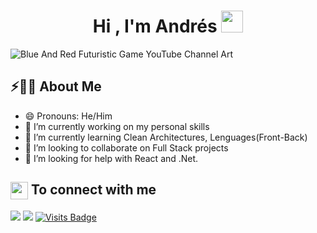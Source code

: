 <h1 align="center"><b>Hi , I'm Andrés </b><img src="https://media.giphy.com/media/hvRJCLFzcasrR4ia7z/giphy.gif" width="35"></h1>

![Blue And Red Futuristic Game YouTube Channel Art](https://github.com/Nirsch95/Nirsch95/assets/37886668/07bdd4c7-5507-4482-a49c-7a06bc5f7528)

## ⚡🙋‍♂️ About Me

- 😄 Pronouns: He/Him
- 🔭 I’m currently working on my personal skills
- 🌱 I’m currently learning Clean Architectures, Lenguages(Front-Back)
- 👯 I’m looking to collaborate on Full Stack projects
- 🤔 I’m looking for help with React and .Net.

<h2><img src="https://emojis.slackmojis.com/emojis/images/1579216111/7550/pikachu_wave.gif?1579216111" align="center" width="28" /> To connect with me</h2>

<p align = "center">
 
[<img src="https://img.shields.io/badge/linkedin-%230077B5.svg?&style=for-the-badge&logo=linkedin&logoColor=white" />](https://www.linkedin.com/in/andresfcastrom/)
[<img src = "https://img.shields.io/badge/gmail-%23E4405F.svg?&style=for-the-badge&logo=gmail&logoColor=white">](castromanzano95@gmail.com)
[![Visits Badge](https://badges.pufler.dev/visits/Nirsch95/Nirsch95?style=for-the-badge)](https://github.com/Nirsch95)

</p>
